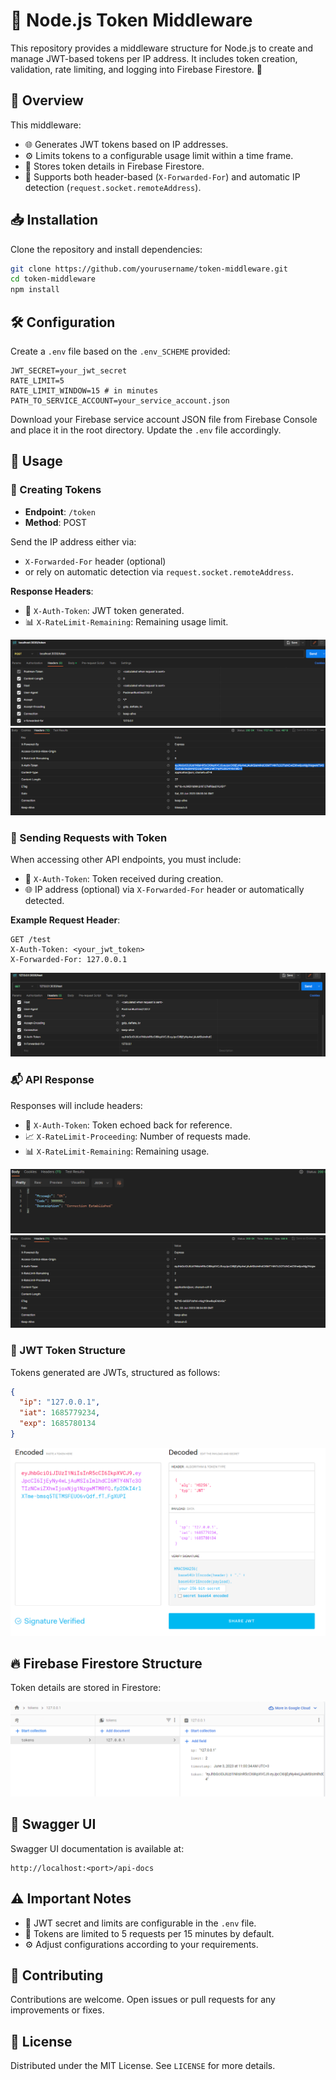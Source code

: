 # 🔑 Node.js Token Middleware

This repository provides a middleware structure for Node.js to create and manage JWT-based tokens per IP address. It includes token creation, validation, rate limiting, and logging into Firebase Firestore. 🚀

## 📌 Overview

This middleware:

- 🌐 Generates JWT tokens based on IP addresses.
- ⚙️ Limits tokens to a configurable usage limit within a time frame.
- 📂 Stores token details in Firebase Firestore.
- 🎯 Supports both header-based (`X-Forwarded-For`) and automatic IP detection (`request.socket.remoteAddress`).

## 📥 Installation

Clone the repository and install dependencies:

```sh
git clone https://github.com/yourusername/token-middleware.git
cd token-middleware
npm install
```

## 🛠️ Configuration

Create a `.env` file based on the `.env_SCHEME` provided:

```env
JWT_SECRET=your_jwt_secret
RATE_LIMIT=5
RATE_LIMIT_WINDOW=15 # in minutes
PATH_TO_SERVICE_ACCOUNT=your_service_account.json
```

Download your Firebase service account JSON file from Firebase Console and place it in the root directory. Update the `.env` file accordingly.

## 🚦 Usage

### 📌 Creating Tokens

- **Endpoint**: `/token`
- **Method**: POST

Send the IP address either via:

- `X-Forwarded-For` header (optional)
- or rely on automatic detection via `request.socket.remoteAddress`.


**Response Headers**:

- 🔑 `X-Auth-Token`: JWT token generated.
- 📊 `X-RateLimit-Remaining`: Remaining usage limit.

![Creating Tokens Request](docs/img/1.png)
![Creating Tokens Response](docs/img/2.png)

### 🚀 Sending Requests with Token

When accessing other API endpoints, you must include:

- 🔑 `X-Auth-Token`: Token received during creation.
- 🌐 IP address (optional) via `X-Forwarded-For` header or automatically detected.

**Example Request Header**:

```http
GET /test
X-Auth-Token: <your_jwt_token>
X-Forwarded-For: 127.0.0.1
```

![Test Request](docs/img/3.png)

### 📬 API Response

Responses will include headers:

- 🔑 `X-Auth-Token`: Token echoed back for reference.
- 📈 `X-RateLimit-Proceeding`: Number of requests made.
- 📊 `X-RateLimit-Remaining`: Remaining usage.

![Test Reponse JSON](docs/img/4.png)
![Test Reponse](docs/img/5.png)

### 📄 JWT Token Structure

Tokens generated are JWTs, structured as follows:

```json
{
  "ip": "127.0.0.1",
  "iat": 1685779234,
  "exp": 1685780134
}
```
![JWT Token Structure](docs/img/7.png)


## 🔥 Firebase Firestore Structure

Token details are stored in Firestore:

![Firebase Structure](docs/img/6.png)

## 📖 Swagger UI

Swagger UI documentation is available at:

```
http://localhost:<port>/api-docs
```



## ⚠️ Important Notes

- 🔑 JWT secret and limits are configurable in the `.env` file.
- 📌 Tokens are limited to 5 requests per 15 minutes by default.
- ⚙️ Adjust configurations according to your requirements.

## 🤝 Contributing

Contributions are welcome. Open issues or pull requests for any improvements or fixes.

## 📃 License

Distributed under the MIT License. See `LICENSE` for more details.

